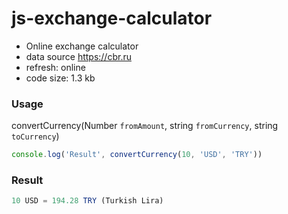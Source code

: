 # js-exchange-calculator
- Online exchange calculator 
- data source https://cbr.ru
- refresh: online
- code size: 1.3 kb

### Usage
convertCurrency(Number `fromAmount`, string `fromCurrency`, string `toCurrency`)
```javascript
console.log('Result', convertCurrency(10, 'USD', 'TRY'))
```
### Result
```js
10 USD = 194.28 TRY (Turkish Lira)
```

